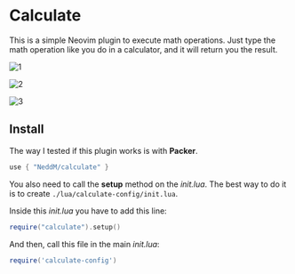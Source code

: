 # Calculate

This is a simple Neovim plugin to execute math operations. Just type the math operation like you do in a calculator, and it will return you the result.

![1](https://media.licdn.com/dms/image/D4D22AQHtAjVMxaYC6g/feedshare-shrink_800/0/1702030527571?e=1704931200&v=beta&t=mY2ozB7co26_1vrUaDvBk5qQyZpKRwBiyhoitIhHYUg)

![2](https://media.licdn.com/dms/image/D4D22AQHRtrwMJf8ZoA/feedshare-shrink_800/0/1702030527318?e=1704931200&v=beta&t=UbXdMHzMJFMjsTj3NvNsqK_aovjaAsqJVvPPnCCEsM0)

![3](https://media.licdn.com/dms/image/D4D22AQFdfOf1bISSeQ/feedshare-shrink_800/0/1702030527448?e=1704931200&v=beta&t=SixrQcLOsvZbhA-1qMSfTI5I_Sg_1TVEDxLoM1p2HfM)

## Install
The way I tested if this plugin works is with __Packer__.
```lua
use { "NeddM/calculate" }
```

You also need to call the __setup__ method on the _init.lua_. The best way to do it is to create `./lua/calculate-config/init.lua`.

Inside this _init.lua_ you have to add this line:
```lua
require("calculate").setup()
```

And then, call this file in the main _init.lua_:
```lua
require('calculate-config')
```
